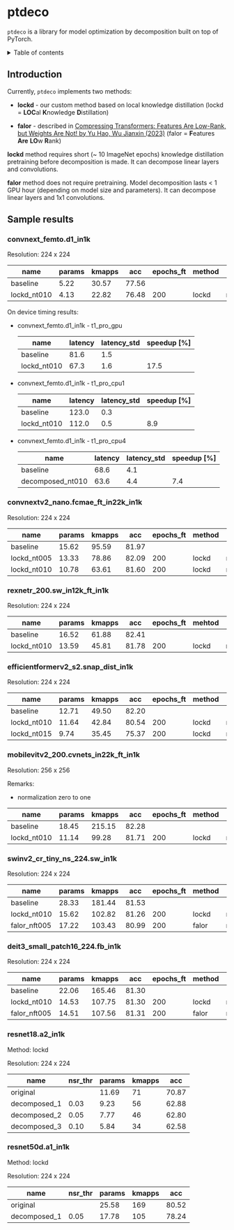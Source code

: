 # ptdeco

`ptdeco` is a library for model optimization by decomposition built on top of PyTorch.

<details>

<summary>Table of contents</summary>

* [Introduction](#introduction)
* [Sample results](#sample-results)
  * [convnext_femto.d1_in1k](#convnext_femtod1_in1k)
  * [convnextv2_nano.fcmae_ft_in22k_in1k](#convnextv2_nanofcmae_ft_in22k_in1k)
  * [rexnetr_200.sw_in12k_ft_in1k](#rexnetr_200sw_in12k_ft_in1k)
  * [efficientformerv2_s2.snap_dist_in1k](#efficientformerv2_s2snap_dist_in1k)
  * [mobilevitv2_200.cvnets_in22k_ft_in1k](#mobilevitv2_200cvnets_in22k_ft_in1k)
  * [swinv2_cr_tiny_ns_224.sw_in1k](#swinv2_cr_tiny_ns_224sw_in1k)
  * [deit3_small_patch16_224.fb_in1k](#deit3_small_patch16_224fb_in1k)
  * [resnet18.a2_in1k](#resnet18a2_in1k)
  * [resnet50d.a1_in1k](#resnet50da1_in1k)

</details>

## Introduction

Currently, `ptdeco` implements two methods:

* **lockd** - our custom method based on local knowledge distillation
  (lockd = **LOC**al **K**nowledge **D**istillation)

* **falor** - described in [Compressing Transformers: Features Are Low-Rank, but Weights Are Not! by Yu Hao, Wu Jianxin (2023)](https://doi.org/10.1609/aaai.v37i9.26304)
  (falor = **F**eatures **Are** **LO**w **R**ank)

**lockd** method requires short (~ 10 ImageNet epochs) knowledge distillation
pretraining before decomposition is made. It can decompose linear layers and
convolutions.

**falor** method does not require pretraining. Model decomposition lasts < 1
GPU hour (depending on model size and parameters). It can decompose linear
layers and 1x1 convolutions.


## Sample results

### convnext_femto.d1_in1k

Resolution: 224 x 224

| name        |   params |   kmapps |   acc |   epochs_ft | method   | settings           |
|-------------|----------|----------|-------|-------------|----------|--------------------|
| baseline    |     5.22 |    30.57 | 77.56 |             |          |                    |
| lockd_nt010 |     4.13 |    22.82 | 76.48 |         200 | lockd    | nsr_threshold=0.10 |

On device timing results:

* convnext_femto.d1_in1k - t1_pro_gpu

  | name             |   latency |   latency_std |   speedup [%] |
  |------------------|-----------|---------------|---------------|
  | baseline         |      81.6 |           1.5 |               |
  | lockd_nt010      |      67.3 |           1.6 |          17.5 |

* convnext_femto.d1_in1k - t1_pro_cpu1

  | name             |   latency |   latency_std |   speedup [%] |
  |------------------|-----------|---------------|---------------|
  | baseline         |     123.0 |           0.3 |               |
  | lockd_nt010      |     112.0 |           0.5 |           8.9 |

* convnext_femto.d1_in1k - t1_pro_cpu4

  | name             |   latency |   latency_std |   speedup [%] |
  |------------------|-----------|---------------|---------------|
  | baseline         |      68.6 |           4.1 |               |
  | decomposed_nt010 |      63.6 |           4.4 |           7.4 |


### convnextv2_nano.fcmae_ft_in22k_in1k

Resolution: 224 x 224

| name        |   params |   kmapps |   acc |   epochs_ft | method   | settings           |
|-------------|----------|----------|-------|-------------|----------|--------------------|
| baseline    |    15.62 |    95.59 | 81.97 |             |          |                    |
| lockd_nt005 |    13.33 |    78.86 | 82.09 |         200 | lockd    | nsr_threshold=0.05 |
| lockd_nt010 |    10.78 |    63.61 | 81.60 |         200 | lockd    | nsr_threshold=0.10 |


### rexnetr_200.sw_in12k_ft_in1k

Resolution: 224 x 224

| name        |   params |   kmapps |   acc |   epochs_ft | mehtod   | settings           |
|-------------|----------|----------|-------|-------------|----------|--------------------|
| baseline    |    16.52 |    61.88 | 82.41 |             |          |                    |
| lockd_nt010 |    13.59 |    45.81 | 81.78 |         200 | lockd    | nsr_threshold=0.10 |


### efficientformerv2_s2.snap_dist_in1k

Resolution: 224 x 224

| name        |   params |   kmapps |   acc |   epochs_ft | method   | settings           |
|-------------|----------|----------|-------|-------------|----------|--------------------|
| baseline    |    12.71 |    49.50 | 82.20 |             |          |                    |
| lockd_nt010 |    11.64 |    42.84 | 80.54 |         200 | lockd    | nsr_threshold=0.10 |
| lockd_nt015 |     9.74 |    35.45 | 75.37 |         200 | lockd    | nsr_threshold=0.15 |


### mobilevitv2_200.cvnets_in22k_ft_in1k

Resolution: 256 x 256

Remarks:
* normalization zero to one

| name        |   params |   kmapps |   acc |   epochs_ft | method   | settings           |
|-------------|----------|----------|-------|-------------|----------|--------------------|
| baseline    |    18.45 |   215.15 | 82.28 |             |          |                    |
| lockd_nt010 |    11.14 |    99.28 | 81.71 |         200 | lockd    | nsr_threshold=0.10 |


### swinv2_cr_tiny_ns_224.sw_in1k

Resolution: 224 x 224

| name         |   params |   kmapps |   acc |   epochs_ft | method   | settings                   |
|--------------|----------|----------|-------|-------------|----------|----------------------------|
| baseline     |    28.33 |   181.44 | 81.53 |             |          |                            |
| lockd_nt010  |    15.62 |   102.82 | 81.26 |         200 | lockd    | nsr_threshold=0.10         |
| falor_nft005 |    17.22 |   103.43 | 80.99 |         200 | falor    | nsr_final_threshold=0.0455 |


### deit3_small_patch16_224.fb_in1k

Resolution: 224 x 224


| name         |   params |   kmapps |   acc |   epochs_ft | method   | settings                  |
|--------------|----------|----------|-------|-------------|----------|---------------------------|
| baseline     |    22.06 |   165.46 | 81.30 |             |          |                           |
| lockd_nt010  |    14.53 |   107.75 | 81.30 |         200 | lockd    | nsr_threshold=0.10        |
| falor_nft005 |    14.51 |   107.56 | 81.31 |         200 | falor    | nsr_final_threshold=0.045 |


### resnet18.a2_in1k

Method: lockd

Resolution: 224 x 224

| name         |   nsr_thr |   params |   kmapps |   acc |
|--------------|-----------|----------|----------|-------|
| original     |           |    11.69 |       71 | 70.87 |
| decomposed_1 |      0.03 |     9.23 |       56 | 62.88 |
| decomposed_2 |      0.05 |     7.77 |       46 | 62.80 |
| decomposed_3 |      0.10 |     5.84 |       34 | 62.58 |


### resnet50d.a1_in1k

Method: lockd

Resolution: 224 x 224

| name         |   nsr_thr |   params |   kmapps |   acc |
|--------------|-----------|----------|----------|-------|
| original     |           |    25.58 |      169 | 80.52 |
| decomposed_1 |      0.05 |    17.78 |      105 | 78.24 |

